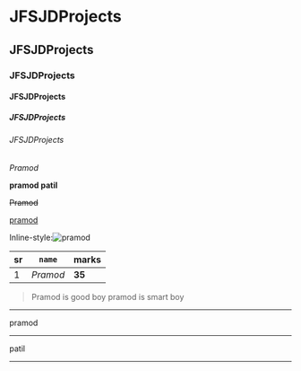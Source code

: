 # JFSJDProjects
## JFSJDProjects
### JFSJDProjects
#### JFSJDProjects
##### JFSJDProjects
###### JFSJDProjects

*Pramod*

**pramod patil**

~~Pramod~~

[pramod](http://www.google.com)

Inline-style:![pramod]("C:\Users\PRAMOD\Desktop\Pramod.jpg")

sr | `name` | marks
---|------|------|
1  |*Pramod*|**35**|

> Pramod is good boy
> pramod is smart boy
 ---
 pramod
 ***
 patil
 ___
